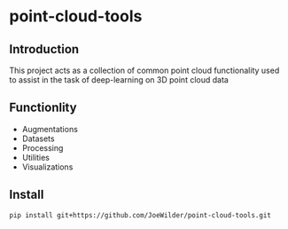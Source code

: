 # point-cloud-tools

## Introduction
This project acts as a collection of common point cloud functionality used to assist in the task of deep-learning on 3D point cloud data

## Functionlity

- Augmentations
- Datasets
- Processing
- Utilities
- Visualizations

## Install

```bash
pip install git+https://github.com/JoeWilder/point-cloud-tools.git
```